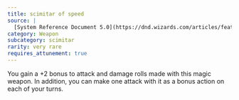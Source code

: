 ```yaml
---
title: scimitar of speed
source: |
  [System Reference Document 5.0](https://dnd.wizards.com/articles/features/systems-reference-document-srd)
category: Weapon
subcategory: scimitar
rarity: very rare
requires_attunement: true
---
```


You gain a +2 bonus to attack and damage rolls made with this magic weapon. In addition, you can make one attack with it as a bonus action on each of your turns.
